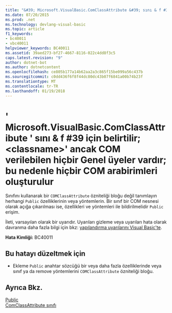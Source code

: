 ```yaml
---
title: "&#39; Microsoft.VisualBasic.ComClassAttribute &#39; sını & f #39 için belirtilir; &lt;classname&gt;&#39; ancak COM verilebilen hiçbir Genel üyeler vardır; bu nedenle hiçbir COM arabirimleri oluşturulur"
ms.date: 07/20/2015
ms.prod: .net
ms.technology: devlang-visual-basic
ms.topic: article
f1_keywords:
- bc40011
- vbc40011
helpviewer_keywords: BC40011
ms.assetid: 39aed273-bf27-4667-8116-022c4dd8f3c5
caps.latest.revision: "9"
author: dotnet-bot
ms.author: dotnetcontent
ms.openlocfilehash: ce805b177a14b62aa2a3c865f15be099a56c437b
ms.sourcegitcommit: c0dd436f6f8f44dc80dc43b07f6841a00b74b23f
ms.translationtype: MT
ms.contentlocale: tr-TR
ms.lasthandoff: 01/19/2018
---
```

# <a name="39microsoftvisualbasiccomclassattribute39-is-specified-for-class-39ltclassnamegt39-but-it-has-no-public-members-that-can-be-exposed-to-com-therefore-no-com-interfaces-are-generated"></a>&#39; Microsoft.VisualBasic.ComClassAttribute &#39; sını & f #39 için belirtilir; &lt;classname&gt;&#39; ancak COM verilebilen hiçbir Genel üyeler vardır; bu nedenle hiçbir COM arabirimleri oluşturulur
Sınıfını kullanarak bir `COMClassAttribute` özniteliği bloğu değil tanımlayın herhangi `Public` özelliklerinin veya yöntemlerin. Bir sınıf bir COM nesnesi olarak açığa çıkarılması ise, özellikleri ve yöntemleri ile bildirilmelidir `Public` erişim.  
  
 İleti, varsayılan olarak bir uyarıdır. Uyarıları gizleme veya uyarıları hata olarak davranma daha fazla bilgi için bkz: [yapılandırma uyarılarını Visual Basic'te](/visualstudio/ide/configuring-warnings-in-visual-basic).  
  
 **Hata Kimliği:** BC40011  
  
## <a name="to-correct-this-error"></a>Bu hatayı düzeltmek için  
  
-   Ekleme `Public` anahtar sözcüğü bir veya daha fazla özelliklerinde veya sınıf ya da remove yöntemlerini `COMClassAttribute` özniteliği bloğu.  
  
## <a name="see-also"></a>Ayrıca Bkz.  
   
   
 [Public](../../visual-basic/language-reference/modifiers/public.md)  
 [ComClassAttribute sınıfı](http://msdn.microsoft.com/library/5c2f0835-9210-47dc-bc59-5c1769953574)
